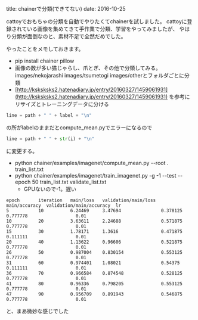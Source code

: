 title: chainerで分類(できてない)
date: 2016-10-25

cattoyでおもちゃの分類を自動でやりたくてchainerを試しました。
cattoyに登録されている画像を集めてきて手作業で分類、学習をやってみましたが、
やはり分類が面倒なのと、素材不足で全然だめでした。

やったことをメモしておきます。

* pip install chainer pillow 
* 画像の数が多い猫じゃらし、爪とぎ、その他で分類してみる。images/nekojarashi images/tsumetogi images/otherとフォルダごとに分類
* [http://ksksksks2.hatenadiary.jp/entry/20160327/1459061931](http://ksksksks2.hatenadiary.jp/entry/20160327/1459061931)
を参考にリサイズとトレーニングデータに分ける

```python
line = path + " " + label + "\n"
```

の所がlabelのままだとcompute\_mean.pyでエラーになるので

```python
line = path + " " + str(i) + "\n"
```

に変更する。

* python chainer/examples/imagenet/compute\_mean.py --root . train\_list.txt
* python chainer/examples/imagenet/train\_imagenet.py -g -1 --test --epoch 50 train\_list.txt validate\_list.txt
    * GPUないので-1。遅い

```
epoch       iteration   main/loss   validation/main/loss  main/accuracy  validation/main/accuracy  lr
5           10          6.24469     3.47694               0.378125       0.777778                  0.01
10          20          3.63611     2.24688               0.571875       0.777778                  0.01
15          30          1.78171     1.3616                0.471875       0.111111                  0.01
20          40          1.13622     0.96606               0.521875       0.777778                  0.01
26          50          0.987004    0.830154              0.553125       0.777778                  0.01
31          60          0.974401    1.08021               0.54375        0.111111                  0.01
36          70          0.966584    0.874548              0.528125       0.777778                  0.01
41          80          0.96336     0.798205              0.553125       0.777778                  0.01
47          90          0.956709    0.891943              0.546875       0.777778                  0.01
```

と、まあ微妙な感じでした
